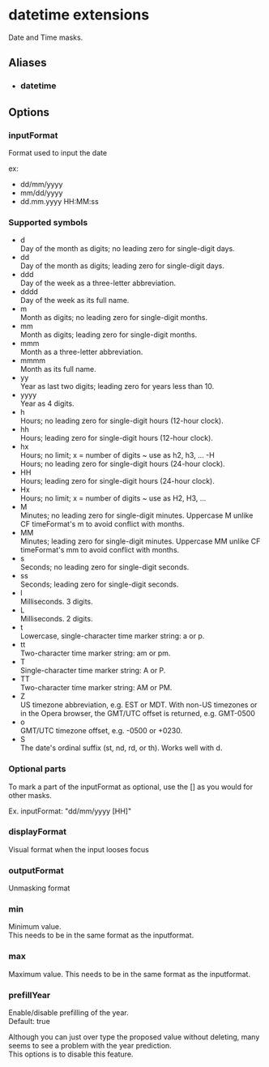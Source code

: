 # datetime extensions

Date and Time masks.

## Aliases

- ### datetime

## Options

### inputFormat

Format used to input the date

ex:

- dd/mm/yyyy  
- mm/dd/yyyy  
- dd.mm.yyyy HH:MM:ss  

### Supported symbols

- d  
Day of the month as digits; no leading zero for single-digit days.
- dd  
Day of the month as digits; leading zero for single-digit days.
- ddd  
Day of the week as a three-letter abbreviation.
- dddd  
Day of the week as its full name.
- m  
Month as digits; no leading zero for single-digit months.
- mm  
Month as digits; leading zero for single-digit months.
- mmm  
Month as a three-letter abbreviation.
- mmmm  
Month as its full name.
- yy  
Year as last two digits; leading zero for years less than 10.
- yyyy  
Year as 4 digits.
- h  
Hours; no leading zero for single-digit hours (12-hour clock).
- hh  
Hours; leading zero for single-digit hours (12-hour clock).
- hx  
Hours; no limit; x = number of digits ~ use as h2, h3, ...
-H  
Hours; no leading zero for single-digit hours (24-hour clock).
- HH  
Hours; leading zero for single-digit hours (24-hour clock).
- Hx  
Hours; no limit; x = number of digits ~ use as H2, H3, ...
- M  
Minutes; no leading zero for single-digit minutes. Uppercase M unlike CF timeFormat's m to avoid conflict with months.
- MM  
Minutes; leading zero for single-digit minutes. Uppercase MM unlike CF timeFormat's mm to avoid conflict with months.
- s  
Seconds; no leading zero for single-digit seconds.
- ss  
Seconds; leading zero for single-digit seconds.
- l  
Milliseconds. 3 digits.
- L  
Milliseconds. 2 digits.
- t  
Lowercase, single-character time marker string: a or p.
- tt  
Two-character time marker string: am or pm.
- T  
Single-character time marker string: A or P.
- TT  
Two-character time marker string: AM or PM.
- Z  
US timezone abbreviation, e.g. EST or MDT. With non-US timezones or in the Opera browser, the GMT/UTC offset is returned, e.g. GMT-0500
- o  
GMT/UTC timezone offset, e.g. -0500 or +0230.
- S  
The date's ordinal suffix (st, nd, rd, or th). Works well with d.

### Optional parts

To mark a part of the inputFormat as optional, use the [] as you would for other masks.

Ex.
inputFormat: "dd/mm/yyyy [HH]"

### displayFormat

Visual format when the input looses focus

### outputFormat

Unmasking format

### min

Minimum value.  
This needs to be in the same format as the inputformat.  

### max

Maximum value.
This needs to be in the same format as the inputformat.

### prefillYear

Enable/disable prefilling of the year.  
Default: true

Although you can just over type the proposed value without deleting, many seems to see a problem with the year prediction.  
This options is to disable this feature.
